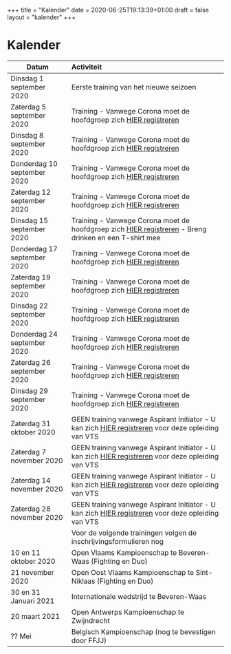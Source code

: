 +++
title = "Kalender"
date = 2020-06-25T19:13:39+01:00
draft = false
layout = "kalender"
+++
# Kalender
| Datum                                     | Activiteit                                                                                       |
| ------------------------------------------|:-------------------------------------------------------------------------------------------------|
| Dinsdag 1 september 2020                  | Eerste training van het nieuwe seizoen                                                           | 
| Zaterdag 5 september 2020                 | Training - Vanwege Corona moet de hoofdgroep zich [HIER registreren](https://forms.gle/gcwDFRwcsicyNF3V6) | 
| Dinsdag 8 september 2020                  | Training - Vanwege Corona moet de hoofdgroep zich [HIER registreren](https://forms.gle/EGZce8hJmTsPQFbn8)  | 
| Donderdag 10 september 2020               | Training - Vanwege Corona moet de hoofdgroep zich [HIER registreren](https://forms.gle/Z3GJtse21a8RccKs9)  | 
| Zaterdag 12 september 2020                | Training - Vanwege Corona moet de hoofdgroep zich [HIER registreren](https://forms.gle/VG1rPw5mDe7kbddX8) | 
| Dinsdag 15 september 2020                 | Training - Vanwege Corona moet de hoofdgroep zich [HIER registreren](https://forms.gle/2NqLKSZ3ojbXxq4fA) - Breng drinken en een T-shirt mee  | 
| Donderdag 17 september 2020               | Training - Vanwege Corona moet de hoofdgroep zich [HIER registreren](https://forms.gle/VssF5jJcX7VWKgLSA)  | 
| Zaterdag 19 september 2020                | Training - Vanwege Corona moet de hoofdgroep zich [HIER registreren](https://forms.gle/TdnNwmnHfBapMsRD8) | 
| Dinsdag 22 september 2020                 | Training - Vanwege Corona moet de hoofdgroep zich [HIER registreren](https://docs.google.com/forms/d/e/1FAIpQLSeWYeaCyswSryW3ORVSVWcw4vfj9pJykSa1CsZaSqZgZjvNqg/viewform?usp=sf_link)  | 
| Donderdag 24 september 2020               | Training - Vanwege Corona moet de hoofdgroep zich [HIER registreren](https://forms.gle/MitfUPsmkNTZjLRT6)  | 
| Zaterdag 26 september 2020                | Training - Vanwege Corona moet de hoofdgroep zich [HIER registreren](https://forms.gle/mbonHanhV2W3og8B7) | 
| Dinsdag 29 september 2020                 | Training - Vanwege Corona moet de hoofdgroep zich [HIER registreren](https://forms.gle/XCRbhefXW3YkGcuQA) |
| Zaterdag 31 oktober 2020                  | GEEN training vanwege Aspirant Initiator - U kan zich [HIER registreren](https://www.sport.vlaanderen/VTS-opleiding?activiteitId=90280&opleidingId=1279#) voor deze opleiding van VTS|
| Zaterdag 7 november 2020                  | GEEN training vanwege Aspirant Initiator - U kan zich [HIER registreren](https://www.sport.vlaanderen/VTS-opleiding?activiteitId=90280&opleidingId=1279#) voor deze opleiding van VTS|
| Zaterdag 14 november 2020                 | GEEN training vanwege Aspirant Initiator - U kan zich [HIER registreren](https://www.sport.vlaanderen/VTS-opleiding?activiteitId=90280&opleidingId=1279#) voor deze opleiding van VTS|
| Zaterdag 28 november 2020                 | GEEN training vanwege Aspirant Initiator - U kan zich [HIER registreren](https://www.sport.vlaanderen/VTS-opleiding?activiteitId=90280&opleidingId=1279#) voor deze opleiding van VTS|
||Voor de volgende trainingen volgen de inschrijvingsformulieren nog|
|10 en 11 oktober 2020                      | Open Vlaams Kampioenschap te Beveren-Waas (Fighting en Duo)                                      |
|21 november 2020                           | Open Oost Vlaams Kampioenschap te Sint-Niklaas (Fighting en Duo)                                 |
|30 en 31 Januari 2021                      | Internationale wedstrijd te Beveren-Waas                                                         |
|20 maart 2021                              | Open Antwerps Kampioenschap te Zwijndrecht                                                       |
|?? Mei                                     | Belgisch Kampioenschap (nog te bevestigen door FFJJ)                                             |